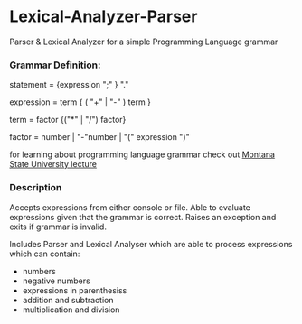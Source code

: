 # Lexical-Analyzer-Parser

Parser &amp; Lexical Analyzer for a simple Programming Language grammar

### Grammar Definition:

statement = {expression ";" } "."

expression = term { ( "+" | "-" ) term }

term = factor {("\*" | "/") factor}

factor = number | "-"number | "(" expression ")"

for learning about programming language grammar check out [Montana State University lecture](https://faculty.ksu.edu.sa/sites/default/files/04-grammars.pdf)

### Description

Accepts expressions from either console or file. Able to evaluate expressions given that the grammar is correct. Raises an exception and exits if grammar is invalid.

Includes Parser and Lexical Analyser which are able to process expressions which can contain:

- numbers
- negative numbers
- expressions in parenthesiss
- addition and subtraction
- multiplication and division
